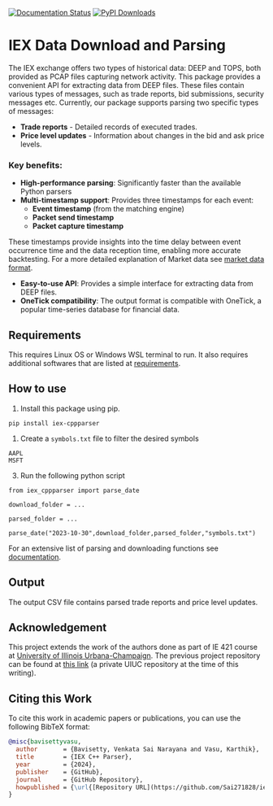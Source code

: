[![Documentation Status](https://readthedocs.org/projects/iex-parser/badge/?version=latest)](https://iex-parser.readthedocs.io/?badge=latest)
[![PyPI Downloads](https://img.shields.io/pypi/dm/iex-cppparser)](https://pypi.org/project/iex-cppparser/)

# IEX Data Download and Parsing

The IEX exchange offers two types of historical data: DEEP and TOPS, both provided as PCAP files capturing network activity. This package provides a convenient API for extracting data from DEEP files. These files contain various types of messages, such as trade reports, bid submissions, security messages etc. Currently, our package supports parsing two specific types of messages:

* **Trade reports** - Detailed records of executed trades.
* **Price level updates** - Information about changes in the bid and ask price levels.

### Key benefits:

* **High-performance parsing**: Significantly faster than the available Python parsers
* **Multi-timestamp support**: Provides three timestamps for each event:
	+ **Event timestamp** (from the matching engine)
	+ **Packet send timestamp**
	+ **Packet capture timestamp**
  
These timestamps provide insights into the time delay between event occurrence time and the data reception time, enabling more accurate backtesting. For a more detailed explanation of Market data see [market data format](https://iex-parser.readthedocs.io/iex_format.html).
* **Easy-to-use API**: Provides a simple interface for extracting data from DEEP files.
* **OneTick compatibility**: The output format is compatible with OneTick, a popular time-series database for financial data.
## Requirements

This requires Linux OS or Windows WSL terminal to run. It also requires additional softwares that are listed at [requirements](https://iex-parser.readthedocs.io/usage.html).

## How to use

1. Install this package using pip.

```
pip install iex-cppparser
```
1. Create a `symbols.txt` file to filter the desired symbols
```
AAPL
MSFT

```
3. Run the following python script
```
from iex_cppparser import parse_date

download_folder = ...

parsed_folder = ...

parse_date("2023-10-30",download_folder,parsed_folder,"symbols.txt")
```

For an extensive list of parsing and downloading functions see [documentation](https://iex-parser.readthedocs.io/functions.html).

## Output
The output CSV file contains parsed trade reports and price level updates.

## Acknowledgement

This project extends the work of the authors done as part of  IE 421 course at [University of Illinois Urbana-Champaign](https://illinois.edu/). The previous project repository can be found at [this link](https://gitlab.engr.illinois.edu/ie421_high_frequency_trading_spring_2024/ie421_hft_spring_2024_group_03/group_03_project) (a private UIUC repository at the time of this writing).


## Citing this Work

To cite this work in academic papers or publications, you can use the following BibTeX format:

```bibtex
@misc{bavisettyvasu,
  author       = {Bavisetty, Venkata Sai Narayana and Vasu, Karthik},
  title        = {IEX C++ Parser},
  year         = {2024},
  publisher    = {GitHub},
  journal      = {GitHub Repository},
  howpublished = {\url{[Repository URL](https://github.com/Sai271828/iex-parser)}}
}
```